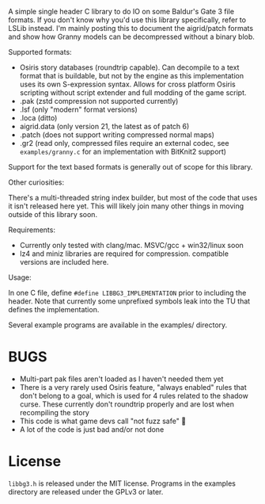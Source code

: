 A simple single header C library to do IO on some Baldur's Gate 3 file formats.
If you don't know why you'd use this library specifically, refer to LSLib
instead. I'm mainly posting this to document the aigrid/patch formats and show
how Granny models can be decompressed without a binary blob.

Supported formats:

- Osiris story databases (roundtrip capable). Can decompile to a text format
  that is buildable, but not by the engine as this implementation uses its own
  S-expression syntax. Allows for cross platform Osiris scripting without script
  extender and full modding of the game script.
- .pak (zstd compression not supported currently)
- .lsf (only "modern" format versions)
- .loca (ditto)
- aigrid.data (only version 21, the latest as of patch 6)
- .patch (does not support writing compressed normal maps)
- .gr2 (read only, compressed files require an external codec, see
  `examples/granny.c` for an implementation with BitKnit2 support)

Support for the text based formats is generally out of scope for this library.

Other curiosities:

There's a multi-threaded string index builder, but most of the code that uses it
isn't released here yet. This will likely join many other things in moving
outside of this library soon.

Requirements:

- Currently only tested with clang/mac. MSVC/gcc + win32/linux soon
- lz4 and miniz libraries are required for compression. compatible versions are
  included here.

Usage:

In one C file, define `#define LIBBG3_IMPLEMENTATION` prior to including the
header. Note that currently some unprefixed symbols leak into the TU that
defines the implementation.

Several example programs are available in the examples/ directory.

# BUGS

- Multi-part pak files aren't loaded as I haven't needed them yet
- There is a very rarely used Osiris feature, "always enabled" rules that don't
  belong to a goal, which is used for 4 rules related to the shadow curse. These
  currently don't roundtrip properly and are lost when recompiling the story
- This code is what game devs call "not fuzz safe" 🤣
- A lot of the code is just bad and/or not done

# License

`libbg3.h` is released under the MIT license. Programs in the examples directory
are released under the GPLv3 or later.
